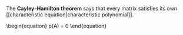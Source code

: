 The **Cayley–Hamilton theorem** says that every matrix satisfies its own [[characteristic equation|characteristic polynomial]].

\begin{equation}
p(A) = 0
\end{equation}